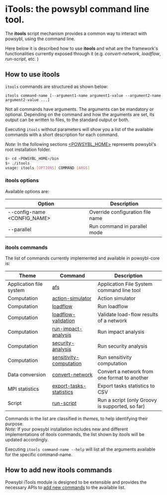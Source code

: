 ﻿# iTools: the powsybl command line tool.

The **itools** script mechanism provides a common way to interact with powsybl, using the command line.

Here below it is described how to use **itools** and what are the framework's functionalities currently exposed through it (e.g. *convert-network*, *loadflow*, *run-script*, etc. )  

## How to use itools

`itools` commands are structured as shown below:

```
itools command-name [--argument1-name argument1-value --argument2-name argument2-value ...]
```

Not all commands have arguments. The arguments can be mandatory or optional.
Depending on the command and how the arguments are set, its output can be written to files, to the standard output or both.

Executing `itools` without parameters will show you a list of the available commands with a short description for each command.

*Note:* In the following sections [\<POWSYBL_HOME\>](../configuration/directoryList.md) represents powsybl's root installation folder.  
 
```bash
$> cd <POWSYBL_HOME>/bin
$> ./itools
usage: itools [OPTIONS] COMMAND [ARGS]
```

### itools options
Available options are:

| Option | Description |
| ------ | ----------- |
| --config-name <CONFIG_NAME> | Override configuration file name| 
| --parallel | Run command in parallel mode 

### itools commands
The list of commands currently implemented and available in powsybl-core is:  
  
| Theme | Command | Description |
| ----- | ------- | ----------- |
| Application file system | [afs](afs.md) | Application File System command line tool |
| Computation | [action-simulator](action-simulator.md) | Action simulator |
| Computation | [loadflow](loadflow.md) | Run loadflow |
| Computation | [loadflow-validation](loadflow-validation.md) | Validate load-flow results of a network |
| Computation | [run-impact-analysis](run-impact-analysis.md) | Run impact analysis |
| Computation | [security-analysis](security-analysis.md) | Run security analysis |
| Computation | [sensitivity-computation](sensitivity.md) | Run sensitivity computation |
| Data conversion | [convert-network](convert-network.md) | Convert a network from one format to another |
| MPI statistics | [export-tasks-statistics](export-tasks-statistics.md) | Export tasks statistics to CSV |
| Script | [run-script](run-script.md) | Run a script (only Groovy is supported, so far) |

Commands in the list are classified in *themes*, to help identifying their purpose.  
*Note:* If your powsybl installation includes new and different implementations of itools commands, the list shown by itools will be updated accordingly. 

Executing `itools command-name --help` will list all the arguments available for the specific command-name. 


## How to add new itools commands

Powsybl iTools module is designed to be extensible and provides the necessary APIs to [add new commands](../tutorials/itools/howto-extend-itools.md) to the available list.

